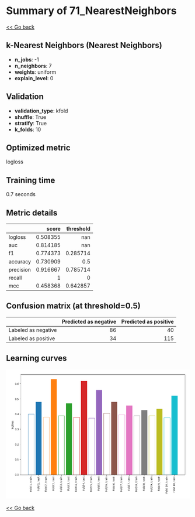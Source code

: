 # Summary of 71_NearestNeighbors

[<< Go back](../README.md)


## k-Nearest Neighbors (Nearest Neighbors)
- **n_jobs**: -1
- **n_neighbors**: 7
- **weights**: uniform
- **explain_level**: 0

## Validation
 - **validation_type**: kfold
 - **shuffle**: True
 - **stratify**: True
 - **k_folds**: 10

## Optimized metric
logloss

## Training time

0.7 seconds

## Metric details
|           |    score |   threshold |
|:----------|---------:|------------:|
| logloss   | 0.508355 |  nan        |
| auc       | 0.814185 |  nan        |
| f1        | 0.774373 |    0.285714 |
| accuracy  | 0.730909 |    0.5      |
| precision | 0.916667 |    0.785714 |
| recall    | 1        |    0        |
| mcc       | 0.458368 |    0.642857 |


## Confusion matrix (at threshold=0.5)
|                     |   Predicted as negative |   Predicted as positive |
|:--------------------|------------------------:|------------------------:|
| Labeled as negative |                      86 |                      40 |
| Labeled as positive |                      34 |                     115 |

## Learning curves
![Learning curves](learning_curves.png)

[<< Go back](../README.md)
